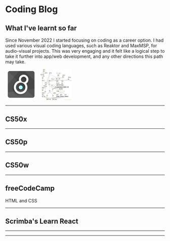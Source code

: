 # Coding Blog

## What I've learnt so far

Since November 2022 I started focusing on coding as a career option. I had used various visual coding languages, such as Reaktor and MaxMSP, for audio-visual projects. This was very engaging and it felt like a logical step to take it further into app/web development, and any other directions this path may take.

<div stlye="display: flex;">
    <img src="./images/Logo_Max_8_software.jpeg" style="width: 100px; height: auto; margin-right: 5px;" />
    <img src="./images/maxmsp patch.png" style="width: 100px; height: 98px;"/>
</div>


---

## CS50x

---

## CS50p

---

## CS50w


---

## freeCodeCamp

HTML and CSS

---

## Scrimba's Learn React

---
---


